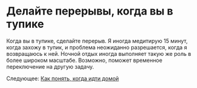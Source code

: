 # Делайте перерывы, когда вы в тупике
[//]: # (Version:1.0.0)
Когда вы в тупике, сделайте перерыв. Я иногда медитирую 15 минут, когда захожу в тупик, и проблема неожиданно разрешается, когда я возвращаюсь к ней. Ночной отдых иногда выполняет такую же роль в более широком масштабе. Возможно, поможет временное переключение на другую задачу.

Следующее: [Как понять, когда идти домой](10-How-to-Recognize-When-to-Go-Home.md)
